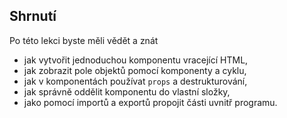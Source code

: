 ## Shrnutí

Po této lekci byste měli vědět a znát

- jak vytvořit jednoduchou komponentu vracející HTML,
- jak zobrazit pole objektů pomocí komponenty a cyklu,
- jak v komponentách používat `props` a destrukturování,
- jak správně oddělit komponentu do vlastní složky,
- jako pomocí importů a exportů propojit části uvnitř programu.
